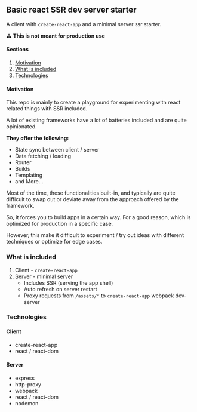 ## Basic react SSR dev server starter

A client with `create-react-app` and a minimal server ssr starter.

⚠️  **This is not meant for production use**


#### Sections

1. [Motivation](#motivation)
2. [What is included](#what-is-included)
3. [Technologies](#technologies)


#### Motivation

This repo is mainly to create a playground for experimenting with react related things with SSR included.

A lot of existing frameworks have a lot of batteries included and are quite opinionated.

**They offer the following:**

- State sync between client / server
- Data fetching / loading
- Router
- Builds
- Templating 
- and More...

Most of the time, these functionalities built-in, and typically are quite difficult to swap out or deviate away from the approach offered by the framework.

So, it forces you to build apps in a certain way. For a good reason, which is optimized for production in a specific case.

However, this make it difficult to experiment / try out ideas with different techniques or optimize for edge cases.

### What is included

1. Client - `create-react-app`
2. Server - minimal server   
    - Includes SSR (serving the app shell)  
    - Auto refresh on server restart  
    - Proxy requests from `/assets/*` to `create-react-app` webpack dev-server

### Technologies

#### Client

- create-react-app 
- react / react-dom 

#### Server 
- express
- http-proxy
- webpack
- react / react-dom 
- nodemon
